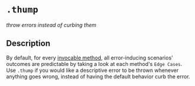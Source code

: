 # `.thump`
_throw errors instead of curbing them_

## Description
By default, for every [invocable method](../README.md#invocable-methods), all error-inducing scenarios' outcomes are predictable by taking a look at each method's `Edge Cases`. Use `.thump` if you would like a descriptive error to be thrown whenever anything goes wrong, instead of having the default behavior curb the error.